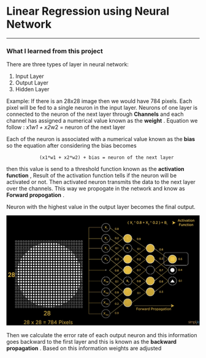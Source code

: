 # Linear Regression using Neural Network

----------------------------------------------------------------

### What I learned from this project

There are three types of layer in neural network:
1. Input Layer
2. Output Layer
3. Hidden Layer

Example: If there is an 28x28 image then we would have 784 pixels. Each pixel will be fed to a single neuron in the input layer. Neurons of one layer is connected to the neuron of the next layer through **Channels** and each channel has assigned a numerical value known as the **weight** . Equation we follow :
                x1*w1 + x2*w2 = neuron of the next layer

Each of the neuron is associated with a numerical value known as the **bias** so the equation after considering the bias becomes

                (x1*w1 + x2*w2) + bias = neuron of the next layer
            
then this value is send to a threshold function known as the **activation function** , Result of the activation function tells if the neuron will be activated or not. Then activated neuron transmits the data to the next layer over the channels. This way we propogate in the network and know as **Forward propogation** . 

Neuron with the highest value in the output layer becomes the final output.

![neural network image](https://github.com/lakshikaparihar/End-to-End-ML-UseCase/blob/main/images/neural-network.png)

Then we calculate the error rate of each output neuron and this information goes backward to the first layer and this is known as the **backward propagation** . Based on  this information weights are adjusted